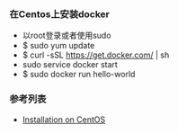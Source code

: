 ### 在Centos上安装docker  
* 以root登录或者使用sudo  
* $ sudo yum update  
* $ curl -sSL https://get.docker.com/ | sh  
* sudo service docker start  
* $ sudo docker run hello-world  

### 参考列表  
* [Installation on CentOS](https://docs.docker.com/installation/centos/)  
